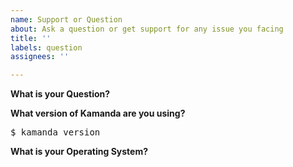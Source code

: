 ```yaml
---
name: Support or Question
about: Ask a question or get support for any issue you facing
title: ''
labels: question
assignees: ''

---
```


**What is your Question?**

**What version of Kamanda are you using?**

<pre>
$ kamanda version
</pre>

**What is your Operating System?**
